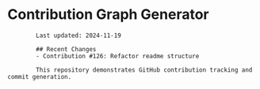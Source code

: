 # Contribution Graph Generator
            
            Last updated: 2024-11-19
            
            ## Recent Changes
            - Contribution #126: Refactor readme structure
            
            This repository demonstrates GitHub contribution tracking and commit generation.
        